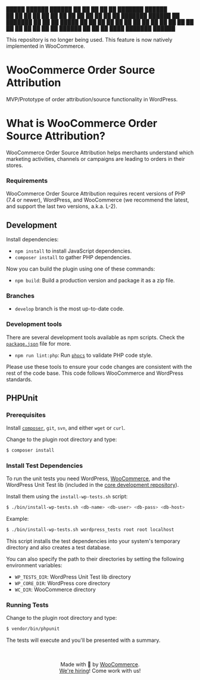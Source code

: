 
 █████  ██████   ██████ ██   ██ ██ ██    ██ ███████ ██████  
██   ██ ██   ██ ██      ██   ██ ██ ██    ██ ██      ██   ██ 
███████ ██████  ██      ███████ ██ ██    ██ █████   ██   ██ 
██   ██ ██   ██ ██      ██   ██ ██  ██  ██  ██      ██   ██ 
██   ██ ██   ██  ██████ ██   ██ ██   ████   ███████ ██████  
                                                            
This repository is no longer being used. This feature is now natively implemented in WooCommerce.                                                       


# WooCommerce Order Source Attribution

MVP/Prototype of order attribution/source functionality in WordPress.

# What is WooCommerce Order Source Attribution?
WooCommerce Order Source Attribution helps merchants understand which marketing activities, channels or campaigns are leading to orders in their stores. 


### Requirements

WooCommerce Order Source Attribution requires recent versions of PHP (7.4 or newer), WordPress, and WooCommerce (we recommend the latest, and support the last two versions, a.k.a. L-2).


## Development

Install dependencies:

-   `npm install` to install JavaScript dependencies.
-   `composer install` to gather PHP dependencies.

Now you can build the plugin using one of these commands:

-   `npm build`: Build a production version and package it as a zip file.

### Branches

-   `develop` branch is the most up-to-date code.

### Development tools

There are several development tools available as npm scripts. Check the [`package.json`](https://github.com/woocommerce/woocommerce-order-source-attribution/blob/develop/package.json) file for more.

-   `npm run lint:php`: Run [`phpcs`](https://github.com/squizlabs/PHP_CodeSniffer) to validate PHP code style.

Please use these tools to ensure your code changes are consistent with the rest of the code base. This code follows WooCommerce and WordPress standards.



## PHPUnit

### Prerequisites

Install [`composer`](https://getcomposer.org/), `git`, `svn`, and either `wget` or `curl`.

Change to the plugin root directory and type:

```bash
$ composer install
```


### Install Test Dependencies

To run the unit tests you need WordPress, [WooCommerce](https://github.com/woocommerce/woocommerce), and the WordPress Unit Test lib (included in the [core development repository](https://make.wordpress.org/core/handbook/testing/automated-testing/phpunit/)).

Install them using the `install-wp-tests.sh` script:

```bash
$ ./bin/install-wp-tests.sh <db-name> <db-user> <db-pass> <db-host>
```

Example:

```bash
$ ./bin/install-wp-tests.sh wordpress_tests root root localhost
```

This script installs the test dependencies into your system's temporary directory and also creates a test database.

You can also specify the path to their directories by setting the following environment variables:

-   `WP_TESTS_DIR`: WordPress Unit Test lib directory
-   `WP_CORE_DIR`: WordPress core directory
-   `WC_DIR`: WooCommerce directory

### Running Tests

Change to the plugin root directory and type:

```bash
$ vendor/bin/phpunit
```

The tests will execute and you'll be presented with a summary.


<p align="center">
	<br/><br/>
	Made with 💜 by <a href="https://woocommerce.com/">WooCommerce</a>.<br/>
	<a href="https://woocommerce.com/careers/">We're hiring</a>! Come work with us!
</p>
